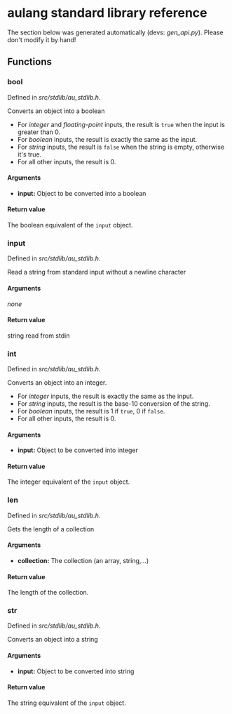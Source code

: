 # aulang standard library reference

The section below was generated automatically (devs: *gen_api.py*).
Please don't modify it by hand!

## Functions

### bool

Defined in *src/stdlib/au_stdlib.h*.

Converts an object into a boolean

 * For *integer* and *floating-point* inputs, the result is `true` when the input is greater than 0.
 * For *boolean* inputs, the result is exactly the same as the input.
 * For *string* inputs, the result is `false` when the string is empty, otherwise it's true.
 * For all other inputs, the result is 0.

#### Arguments

 * **input:** Object to be converted into a boolean

#### Return value

The boolean equivalent of the `input` object.

### input

Defined in *src/stdlib/au_stdlib.h*.

Read a string from standard input without a newline character

#### Arguments

*none*

#### Return value

string read from stdin

### int

Defined in *src/stdlib/au_stdlib.h*.

Converts an object into an integer.

 * For *integer* inputs, the result is exactly the same as the input.
 * For *string* inputs, the result is the base-10 conversion of the string.
 * For *boolean* inputs, the result is 1 if `true`, 0 if `false`.
 * For all other inputs, the result is 0.

#### Arguments

 * **input:** Object to be converted into integer

#### Return value

The integer equivalent of the `input` object.

### len

Defined in *src/stdlib/au_stdlib.h*.

Gets the length of a collection

#### Arguments

 * **collection:** The collection (an array, string,...)

#### Return value

The length of the collection.

### str

Defined in *src/stdlib/au_stdlib.h*.

Converts an object into a string

#### Arguments

 * **input:** Object to be converted into string

#### Return value

The string equivalent of the `input` object.
